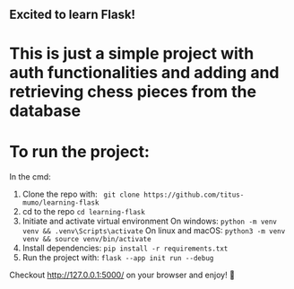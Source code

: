 ## Excited to learn Flask!

# This is just a simple project with auth functionalities and adding and retrieving chess pieces from the database

# To run the project:

In the cmd:

1. Clone the repo with:
``` git clone https://github.com/titus-mumo/learning-flask```
2. cd to the repo
```cd learning-flask```
3. Initiate and activate virtual environment
On windows:
```python -m venv venv && .venv\Scripts\activate```
On linux and macOS:
```python3 -m venv venv && source venv/bin/activate```
4. Install dependencies:
```pip install -r requirements.txt```
5. Run the project with:
```flask --app init run --debug```

Checkout http://127.0.0.1:5000/ on your browser and enjoy! 🙂
